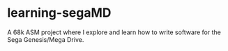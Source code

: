 # learning-segaMD
A 68k ASM project where I explore and learn how to write software for the Sega Genesis/Mega Drive.
